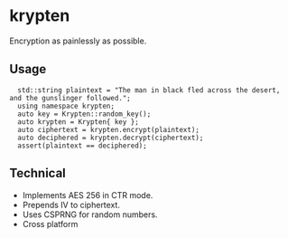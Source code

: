 # krypten
Encryption as painlessly as possible.

## Usage

      std::string plaintext = "The man in black fled across the desert, and the gunslinger followed.";
      using namespace krypten;
      auto key = Krypten::random_key();
      auto krypten = Krypten{ key };
      auto ciphertext = krypten.encrypt(plaintext);
      auto deciphered = krypten.decrypt(ciphertext);
      assert(plaintext == deciphered);

## Technical

* Implements AES 256 in CTR mode. 
* Prepends IV to ciphertext. 
* Uses CSPRNG for random numbers. 
* Cross platform
